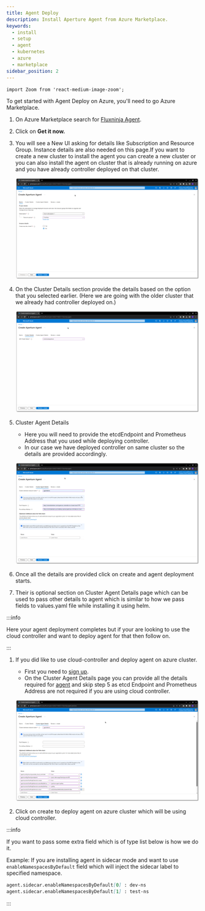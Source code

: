 ```yaml
---
title: Agent Deploy
description: Install Aperture Agent from Azure Marketplace.
keywords:
  - install
  - setup
  - agent
  - kubernetes
  - azure
  - marketplace
sidebar_position: 2
---
```


```mdx-code-block
import Zoom from 'react-medium-image-zoom';
```

To get started with Agent Deploy on Azure, you'll need to go Azure Marketplace.

1. On Azure Marketplace search for
   [Fluxninja Agent](https://azuremarketplace.microsoft.com/en-us/marketplace/apps/fluxninjainc1684371969511.fluxninja-agent?tab=Overview).

2. Click on **Get it now.**

3. You will see a New UI asking for details like Subscription and Resource
   Group. Instance details are also needed on this page.If you want to create a
   new cluster to install the agent you can create a new cluster or you can also
   install the agent on cluster that is already running on azure and you have
   already controller deployed on that cluster.

   ![Basic Details](./assets/basics.png)

4. On the Cluster Details section provide the details based on the option that
   you selected earlier. (Here we are going with the older cluster that we
   already had controller deployed on.)

   ![Cluster Details](./assets/cluster-details.png)

5. Cluster Agent Details

   - Here you will need to provide the etcdEndpoint and Prometheus Address that
     you used while deploying controller.
   - In our case we have deployed controller on same cluster so the details are
     provided accordingly.

   ![Agent Details](./assets/agent-details.png)

6. Once all the details are provided click on create and agent deployment
   starts.

7. Their is optional section on Cluster Agent Details page which can be used to
   pass other details to agent which is similar to how we pass fields to
   values.yaml file while installing it using helm.

:::info

Here your agent deployment completes but if your are looking to use the cloud
controller and want to deploy agent for that then follow on.

:::

1. If you did like to use cloud-controller and deploy agent on azure cluster.

   - First you need to
     [sign up](https://docs.fluxninja.com/get-started/aperture-cloud/sign-up).
   - On the Cluster Agent Details page you can provide all the details required
     for
     [agent](https://docs.fluxninja.com/get-started/installation/agent/kubernetes/operator/daemonset#agent-daemonset-installation)
     and skip step 5 as etcd Endpoint and Prometheus Address are not required if
     you are using cloud controller.

   ![Cloud Controller Agent Details](./assets/cloud-controller-agent.png)

2. Click on create to deploy agent on azure cluster which will be using cloud
   controller.

:::info

If you want to pass some extra field which is of type list below is how we do
it.

Example: If you are installing agent in sidecar mode and want to use
`enableNamespacesByDefault` field which will inject the sidecar label to
specified namespace.

```md
agent.sidecar.enableNamespacesByDefault[0] : dev-ns
agent.sidecar.enableNamespacesByDefault[1] : test-ns
```

:::
